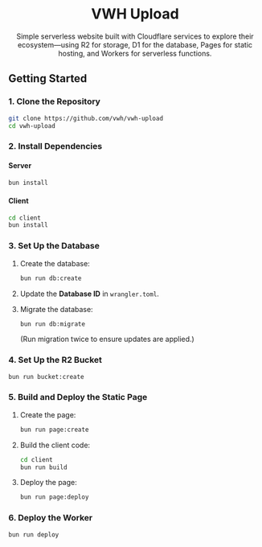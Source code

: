 <div align="center">

# VWH Upload

Simple serverless website built with Cloudflare services to explore their ecosystem—using R2 for storage, D1 for the database, Pages for static hosting, and Workers for serverless functions.

</div>

## Getting Started

### 1. Clone the Repository

```bash
git clone https://github.com/vwh/vwh-upload
cd vwh-upload
```

### 2. Install Dependencies

#### Server

```bash
bun install
```

#### Client

```bash
cd client
bun install
```

### 3. Set Up the Database

1. Create the database:

   ```bash
   bun run db:create
   ```

2. Update the **Database ID** in `wrangler.toml`.
3. Migrate the database:

   ```bash
   bun run db:migrate
   ```

   (Run migration twice to ensure updates are applied.)

### 4. Set Up the R2 Bucket

```bash
bun run bucket:create
```

### 5. Build and Deploy the Static Page

1. Create the page:

   ```bash
   bun run page:create
   ```

2. Build the client code:

   ```bash
   cd client
   bun run build
   ```

3. Deploy the page:

   ```bash
   bun run page:deploy
   ```

### 6. Deploy the Worker

```bash
bun run deploy
```
